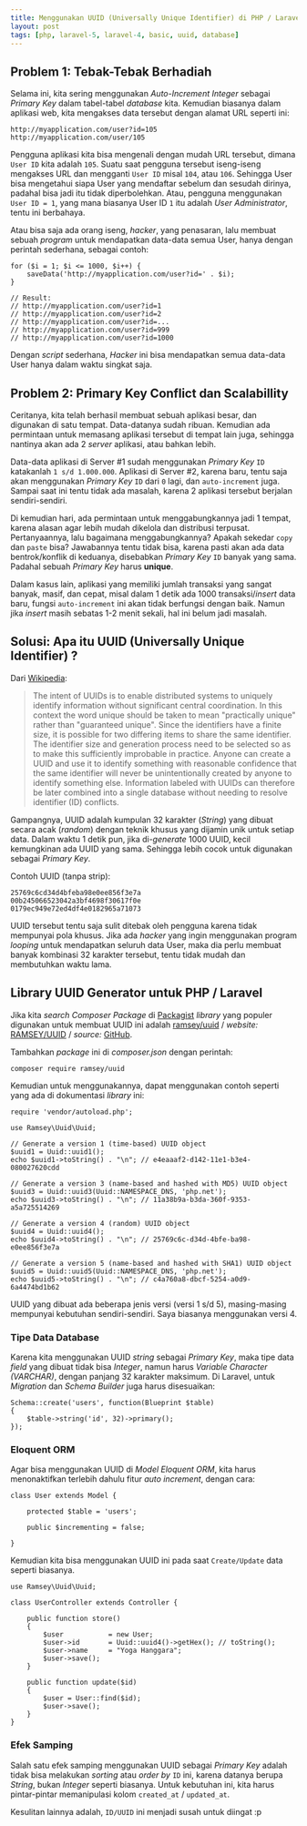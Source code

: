 ```yaml
---
title: Menggunakan UUID (Universally Unique Identifier) di PHP / Laravel
layout: post
tags: [php, laravel-5, laravel-4, basic, uuid, database]
---
```


## Problem 1: Tebak-Tebak Berhadiah

Selama ini, kita sering menggunakan _Auto-Increment Integer_ sebagai _Primary Key_ dalam tabel-tabel _database_ kita. Kemudian biasanya dalam aplikasi web, kita mengakses data tersebut dengan alamat URL seperti ini:

    http://myapplication.com/user?id=105
    http://myapplication.com/user/105

Pengguna aplikasi kita bisa mengenali dengan mudah URL tersebut, dimana `User ID` kita adalah `105`. Suatu saat pengguna tersebut iseng-iseng mengakses URL dan mengganti `User ID` misal `104`, atau `106`. Sehingga User bisa mengetahui siapa User yang mendaftar sebelum dan sesudah dirinya, padahal bisa jadi itu tidak diperbolehkan. Atau, pengguna menggunakan `User ID = 1`, yang mana biasanya User ID `1` itu adalah _User Administrator_, tentu ini berbahaya.

Atau bisa saja ada orang iseng, _hacker_, yang penasaran, lalu membuat sebuah _program_ untuk mendapatkan data-data semua User, hanya dengan perintah sederhana, sebagai contoh:

    for ($i = 1; $i <= 1000, $i++) {
        saveData('http://myapplication.com/user?id=' . $i);
    }

    // Result:
    // http://myapplication.com/user?id=1
    // http://myapplication.com/user?id=2
    // http://myapplication.com/user?id=...
    // http://myapplication.com/user?id=999
    // http://myapplication.com/user?id=1000    

Dengan _script_ sederhana, _Hacker_ ini bisa mendapatkan semua data-data User hanya dalam waktu singkat saja.


## Problem 2: Primary Key Conflict dan Scalabillity

Ceritanya, kita telah berhasil membuat sebuah aplikasi besar, dan digunakan di satu tempat. Data-datanya sudah ribuan. Kemudian ada permintaan untuk memasang aplikasi tersebut di tempat lain juga, sehingga nantinya akan ada 2 _server_ aplikasi, atau bahkan lebih.

Data-data aplikasi di Server #1 sudah menggunakan _Primary Key_ `ID` katakanlah `1 s/d 1.000.000`. Aplikasi di Server #2, karena baru, tentu saja akan menggunakan _Primary Key_ `ID` dari `0` lagi, dan `auto-increment` juga. Sampai saat ini tentu tidak ada masalah, karena 2 aplikasi tersebut berjalan sendiri-sendiri.

Di kemudian hari, ada permintaan untuk menggabungkannya jadi 1 tempat, karena alasan agar lebih mudah dikelola dan distribusi terpusat. Pertanyaannya, lalu bagaimana menggabungkannya? Apakah sekedar `copy` dan `paste` bisa? Jawabannya tentu tidak bisa, karena pasti akan ada data bentrok/konflik di keduanya, disebabkan _Primary Key_ `ID` banyak yang sama. Padahal sebuah _Primary Key_ harus **unique**.

Dalam kasus lain, aplikasi yang memiliki jumlah transaksi yang sangat banyak, masif, dan cepat, misal dalam 1 detik ada 1000 transaksi/_insert_ data baru, fungsi `auto-increment` ini akan tidak berfungsi dengan baik. Namun jika _insert_ masih sebatas 1-2 menit sekali, hal ini belum jadi masalah.

## Solusi: Apa itu UUID (Universally Unique Identifier) ?

Dari [Wikipedia](https://en.wikipedia.org/wiki/Universally_unique_identifier):
    
> The intent of UUIDs is to enable distributed systems to uniquely identify information without significant central coordination. In this context the word unique should be taken to mean "practically unique" rather than "guaranteed unique". Since the identifiers have a finite size, it is possible for two differing items to share the same identifier. The identifier size and generation process need to be selected so as to make this sufficiently improbable in practice. Anyone can create a UUID and use it to identify something with reasonable confidence that the same identifier will never be unintentionally created by anyone to identify something else. Information labeled with UUIDs can therefore be later combined into a single database without needing to resolve identifier (ID) conflicts.

Gampangnya, UUID adalah kumpulan 32 karakter (_String_) yang dibuat secara acak (_random_) dengan teknik khusus yang dijamin unik untuk setiap data.  Dalam waktu 1 detik pun, jika di-_generate_ 1000 UUID, kecil kemungkinan ada UUID yang sama. Sehingga lebih cocok untuk digunakan sebagai _Primary Key_.

Contoh UUID (tanpa strip):

    25769c6cd34d4bfeba98e0ee856f3e7a
    00b245066523042a3bf4698f30617f0e
    0179ec949e72ed4df4e0182965a71073

UUID tersebut tentu saja sulit ditebak oleh pengguna karena tidak mempunyai pola khusus. Jika ada _hacker_ yang ingin menggunakan program _looping_ untuk mendapatkan seluruh data User, maka dia perlu membuat banyak kombinasi 32 karakter tersebut, tentu tidak mudah dan membutuhkan waktu lama.


## Library UUID Generator untuk PHP / Laravel
Jika kita _search_ _Composer Package_ di [Packagist](https://packagist.org/search/?q=uuid ) _library_ yang populer digunakan untuk membuat UUID ini adalah [ramsey/uuid](https://packagist.org/packages/ramsey/uuid) / _website:_ [RAMSEY/UUID](https://benramsey.com/projects/ramsey-uuid/) / _source:_ [GitHub](https://github.com/ramsey/uuid).

Tambahkan _package_ ini di _composer.json_ dengan perintah:
    
    composer require ramsey/uuid

Kemudian untuk menggunakannya, dapat menggunakan contoh seperti yang ada di dokumentasi _library_ ini:

    require 'vendor/autoload.php';
 
    use Ramsey\Uuid\Uuid;
 
    // Generate a version 1 (time-based) UUID object
    $uuid1 = Uuid::uuid1();
    echo $uuid1->toString() . "\n"; // e4eaaaf2-d142-11e1-b3e4-080027620cdd
 
    // Generate a version 3 (name-based and hashed with MD5) UUID object
    $uuid3 = Uuid::uuid3(Uuid::NAMESPACE_DNS, 'php.net');
    echo $uuid3->toString() . "\n"; // 11a38b9a-b3da-360f-9353-a5a725514269
 
    // Generate a version 4 (random) UUID object
    $uuid4 = Uuid::uuid4();
    echo $uuid4->toString() . "\n"; // 25769c6c-d34d-4bfe-ba98-e0ee856f3e7a

    // Generate a version 5 (name-based and hashed with SHA1) UUID object
    $uuid5 = Uuid::uuid5(Uuid::NAMESPACE_DNS, 'php.net');
    echo $uuid5->toString() . "\n"; // c4a760a8-dbcf-5254-a0d9-6a4474bd1b62
 
UUID yang dibuat ada beberapa jenis versi (versi 1 s/d 5), masing-masing mempunyai kebutuhan sendiri-sendiri. Saya biasanya menggunakan versi 4.


### Tipe Data Database

Karena kita menggunakan UUID _string_ sebagai _Primary Key_, maka tipe data _field_ yang dibuat tidak bisa _Integer_, namun harus _Variable Character (VARCHAR)_, dengan panjang 32 karakter maksimum. Di Laravel, untuk _Migration_ dan _Schema Builder_ juga harus disesuaikan:

    Schema::create('users', function(Blueprint $table) 
    {
        $table->string('id', 32)->primary();
    });


### Eloquent ORM

Agar bisa menggunakan UUID di _Model Eloquent ORM_, kita harus menonaktifkan terlebih dahulu fitur _auto increment_, dengan cara:

    class User extends Model {

        protected $table = 'users';

        public $incrementing = false;

    }

Kemudian kita bisa menggunakan UUID ini pada saat `Create/Update` data seperti biasanya.

    use Ramsey\Uuid\Uuid;

    class UserController extends Controller {

        public function store()
        {
            $user           = new User;
            $user->id       = Uuid::uuid4()->getHex(); // toString();
            $user->name     = "Yoga Hanggara";
            $user->save();
        }

        public function update($id)
        {
            $user = User::find($id);
            $user->save();
        }
    }


### Efek Samping

Salah satu efek samping menggunakan UUID sebagai _Primary Key_ adalah tidak bisa melakukan _sorting_ atau _order by_ `ID` ini, karena datanya berupa _String_, bukan _Integer_ seperti biasanya. Untuk kebutuhan ini, kita harus pintar-pintar memanipulasi kolom `created_at` / `updated_at`.

Kesulitan lainnya adalah, `ID/UUID` ini menjadi susah untuk diingat :p
